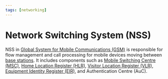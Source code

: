 ```yaml
---
tags: [networking]
---
```


# Network Switching System (NSS)

NSS in [Global System for Mobile Communications (GSM)](202304111937.md) is
responsible for flow management and call processing for mobile devices moving
between [base stations](202404111123.md). It includes components such as
[Mobile Switching Centre (MSC),](202305081828.md) [Home Location Register (HLR)](202303312031.md),
[Visitor Location Register (VLR)](202303312030.md), [Equipment Identity Register (EIR)](202404111132.md),
and Authentication Centre (AuC).
